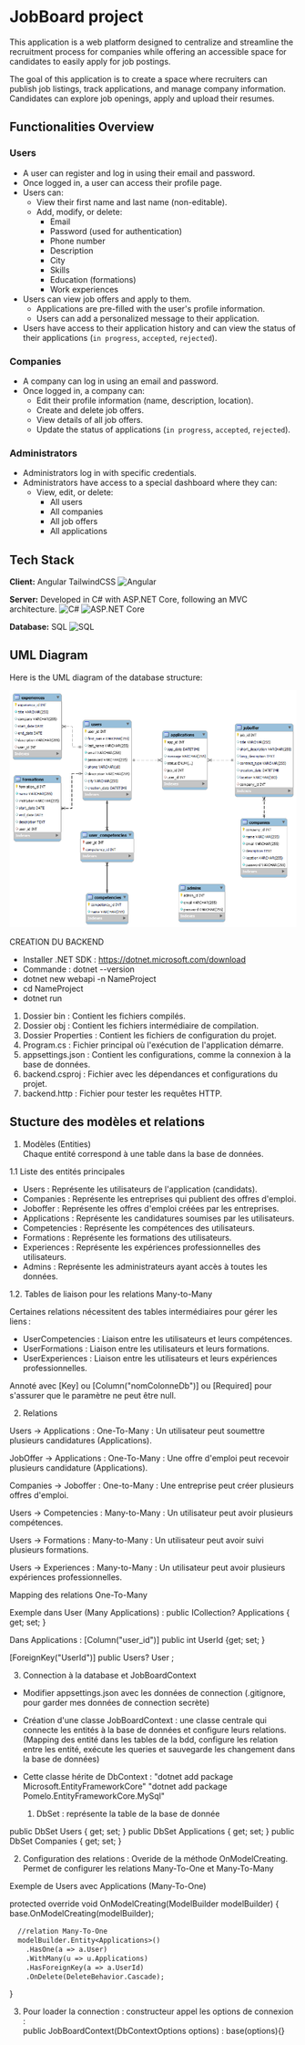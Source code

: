 
# JobBoard project

This application is a web platform designed to centralize and streamline the recruitment process for companies while offering an accessible space for candidates to easily apply for job postings.

The goal of this application is to create a space where recruiters can publish job listings, track applications, and manage company information. Candidates can explore job openings, apply and upload their resumes.

## Functionalities Overview

### Users
- A user can register and log in using their email and password.
- Once logged in, a user can access their profile page.
- Users can:
  - View their first name and last name (non-editable).
  - Add, modify, or delete:
    - Email
    - Password (used for authentication)
    - Phone number
    - Description
    - City
    - Skills
    - Education (formations)
    - Work experiences
- Users can view job offers and apply to them.
  - Applications are pre-filled with the user's profile information.
  - Users can add a personalized message to their application.
- Users have access to their application history and can view the status of their applications (`in progress`, `accepted`, `rejected`).

### Companies
- A company can log in using an email and password.
- Once logged in, a company can:
  - Edit their profile information (name, description, location).
  - Create and delete job offers.
  - View details of all job offers.
  - Update the status of applications (`in progress`, `accepted`, `rejected`).

### Administrators
- Administrators log in with specific credentials.
- Administrators have access to a special dashboard where they can:
  - View, edit, or delete:
    - All users
    - All companies
    - All job offers
    - All applications

## Tech Stack

**Client:** Angular TailwindCSS
![Angular](https://img.shields.io/badge/Angular-DD0031?style=for-the-badge&logo=angular&logoColor=white)

**Server:** Developed in C# with ASP.NET Core, following an MVC architecture.
![C#](https://img.shields.io/badge/C%23-239120?style=for-the-badge&logo=c-sharp&logoColor=white) 
![ASP.NET Core](https://img.shields.io/badge/ASP.NET_Core-5C2D91?style=for-the-badge&logo=.net&logoColor=white)



**Database:** SQL ![SQL](https://img.shields.io/badge/SQL-4479A1?style=for-the-badge&logo=sqlite&logoColor=white)


## UML Diagram

Here is the UML diagram of the database structure:

![UML Diagram](data/umldata.png)



CREATION DU BACKEND  

* Installer .NET SDK : https://dotnet.microsoft.com/download  
* Commande : dotnet --version  
* dotnet new webapi -n NameProject  
* cd NameProject  
* dotnet run  

1. Dossier bin : Contient les fichiers compilés.  
2. Dossier obj : Contient les fichiers intermédiaire de compilation.  
3. Dossier Properties : Contient les fichiers de configuration du projet.  
4. Program.cs : Fichier principal où l'exécution de l'application démarre. 
5. appsettings.json : Contient les configurations, comme la connexion à la base de données.   
6. backend.csproj : Fichier avec les dépendances et configurations du projet.  
7. backend.http : Fichier pour tester les requêtes HTTP.

## Stucture des modèles et relations 

1. Modèles (Entities)  
Chaque entité correspond à une table dans la base de données.

1.1 Liste des entités principales  

* Users : Représente les utilisateurs de l'application (candidats).
* Companies : Représente les entreprises qui publient des offres d'emploi.
* Joboffer : Représente les offres d'emploi créées par les entreprises.
* Applications : Représente les candidatures soumises par les utilisateurs.
* Competencies : Représente les compétences des utilisateurs.
* Formations : Représente les formations des utilisateurs.
* Experiences : Représente les expériences professionnelles des utilisateurs.
* Admins : Représente les administrateurs ayant accès à toutes les données.

1.2. Tables de liaison pour les relations Many-to-Many  

Certaines relations nécessitent des tables intermédiaires pour gérer les liens :

* UserCompetencies : Liaison entre les utilisateurs et leurs compétences.
* UserFormations : Liaison entre les utilisateurs et leurs formations.
* UserExperiences : Liaison entre les utilisateurs et leurs expériences professionnelles.


Annoté avec [Key] ou [Column("nomColonneDb")] ou [Required] pour s'assurer que le paramètre ne peut être null. 

2. Relations

Users → Applications : One-To-Many : Un utilisateur peut soumettre plusieurs candidatures (Applications).

JobOffer → Applications : One-To-Many : Une offre d'emploi peut recevoir plusieurs candidature (Applications). 

Companies → Joboffer : One-to-Many : Une entreprise peut créer plusieurs offres d'emploi.

Users → Competencies : Many-to-Many : Un utilisateur peut avoir plusieurs compétences.

Users → Formations : Many-to-Many : Un utilisateur peut avoir suivi plusieurs formations.

Users → Experiences : Many-to-Many : Un utilisateur peut avoir plusieurs expériences professionnelles.


Mapping des relations One-To-Many 

Exemple dans User (Many Applications) : 
public ICollection<Applications>? Applications { get; set; }

Dans Applications : 
[Column("user_id")]
public int UserId {get; set; }

[ForeignKey("UserId")]
public Users? User ;

3. Connection à la database et JobBoardContext

* Modifier appsettings.json avec les données de connection (.gitignore, pour garder mes données de connection secrète) 

* Création d'une classe JobBoardContext : une classe centrale qui connecte les entités à la base de données et configure leurs relations. (Mapping des entité dans les tables de la bdd, configure les relation entre les entité, exécute les queries et sauvegarde les changement dans la base de données)

* Cette classe hérite de DbContext : 
"dotnet add package Microsoft.EntityFrameworkCore" 
"dotnet add package Pomelo.EntityFrameworkCore.MySql"

  1. DbSet : représente la table de la base de donnée

public DbSet<Users> Users { get; set; }
public DbSet<Applications> Applications { get; set; }
public DbSet<Companies> Companies { get; set; }

  2. Configuration des relations : Overide de la méthode OnModelCreating. Permet de configurer les relations Many-To-One et Many-To-Many

Exemple de Users avec Applications (Many-To-One)

protected override void OnModelCreating(ModelBuilder modelBuilder)
  {
     base.OnModelCreating(modelBuilder);

      //relation Many-To-One
      modelBuilder.Entity<Applications>()
        .HasOne(a => a.User)
        .WithMany(u => u.Applications)
        .HasForeignKey(a => a.UserId)
        .OnDelete(DeleteBehavior.Cascade);
  }

 3. Pour loader la connection : constructeur appel les options de connexion :  
 public JobBoardContext(DbContextOptions<JobBoardContext> options) : base(options){} 






